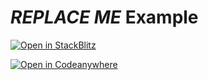 # _REPLACE ME_ Example

[![Open in StackBlitz](https://developer.stackblitz.com/img/open_in_stackblitz.svg)](https://stackblitz.com/github/wevm/viem/tree/main/examples/PATH/TO/EXAMPLE/DIR)

[![Open in Codeanywhere](https://codeanywhere.com/img/open-in-codeanywhere-btn.svg)](https://app.codeanywhere.com/#https://github.com/wevm/viem)